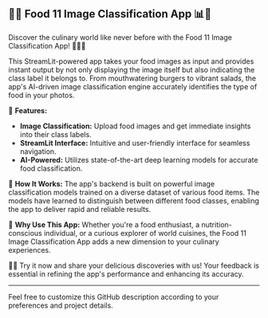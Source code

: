 

## 🍔📸 Food 11 Image Classification App 📊🥗

Discover the culinary world like never before with the Food 11 Image Classification App! 🚀🍕🌮

This StreamLit-powered app takes your food images as input and provides instant output by not only displaying the image itself but also indicating the class label it belongs to. From mouthwatering burgers to vibrant salads, the app's AI-driven image classification engine accurately identifies the type of food in your photos.

🔹 **Features:**
- **Image Classification:** Upload food images and get immediate insights into their class labels.
- **StreamLit Interface:** Intuitive and user-friendly interface for seamless navigation.
- **AI-Powered:** Utilizes state-of-the-art deep learning models for accurate food classification.

🔹 **How It Works:**
The app's backend is built on powerful image classification models trained on a diverse dataset of various food items. The models have learned to distinguish between different food classes, enabling the app to deliver rapid and reliable results.

🔹 **Why Use This App:**
Whether you're a food enthusiast, a nutrition-conscious individual, or a curious explorer of world cuisines, the Food 11 Image Classification App adds a new dimension to your culinary experiences.

📸🍴 Try it now and share your delicious discoveries with us! Your feedback is essential in refining the app's performance and enhancing its accuracy.

---

Feel free to customize this GitHub description according to your preferences and project details.
